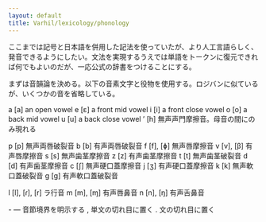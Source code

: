 ```yaml
---
layout: default
title: Varhil/lexicology/phonology
---
```


ここまでは記号と日本語を併用した記法を使っていたが、より人工言語らしく、発音できるようにしたい。文法を実現するうえでは単語をトークンに復元できれば何でもよいのだが、一応公式の辞書をつけることにする。

まずは音韻論を決める。以下の音素文字と役物を使用する。ロジバンに似ているが、いくつかの音を省略している。

a	[a]	an open vowel
e	[ɛ]	a front mid vowel
i	[i]	a front close vowel
o	[o]	a back mid vowel
u	[u]	a back close vowel
’	[h]	無声声門摩擦音。母音の間にのみ現れる

p	[p]	無声両唇破裂音
b	[b]	有声両唇破裂音
f	[f], [ɸ]	無声唇摩擦音
v	[v], [β]	有声唇摩擦音
s	[s]	無声歯茎摩擦音
z	[z]	有声歯茎摩擦音
t	[t]	無声歯茎破裂音
d	[d]	有声歯茎摩擦音
c	[ʃ]	無声硬口蓋摩擦音
j	[ʒ]	有声硬口蓋摩擦音
k	[k]	無声軟口蓋破裂音
g	[ɡ]	有声軟口蓋破裂音

l	[l], [ɾ], [r]	ラ行音
m	[m], [ɱ]	有声唇鼻音
n	[n], [ŋ]	有声舌鼻音

\-	—	音節境界を明示する
, 単文の切れ目に置く
. 文の切れ目に置く
